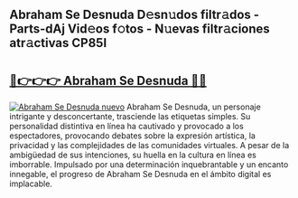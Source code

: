 ## Abraham Se Desnuda D𝚎sn𝚞dos filtr𝚊dos - Parts-dAj Vid𝚎os f𝚘tos - N𝚞evas filtr𝚊ciones atr𝚊ctivas CP85I

# <h2><a href="http://mb8b32.tromn.icu/?c=Abraham+Se+Desnuda">🔗👉👉👉 Abraham Se Desnuda 🔗🔗</a></h2>

[![Abraham Se Desnuda nuevo](https://i.imgur.com/pEAQMta.gif)](http://mb8b32.tromn.icu/?c=Abraham+Se+Desnuda)
Abraham Se Desnuda, un personaje intrigante y desconcertante, trasciende las etiquetas simples. Su personalidad distintiva en línea ha cautivado y provocado a los espectadores, provocando debates sobre la expresión artística, la privacidad y las complejidades de las comunidades virtuales. A pesar de la ambigüedad de sus intenciones, su huella en la cultura en línea es imborrable. Impulsado por una determinación inquebrantable y un encanto innegable, el progreso de Abraham Se Desnuda en el ámbito digital es implacable.
